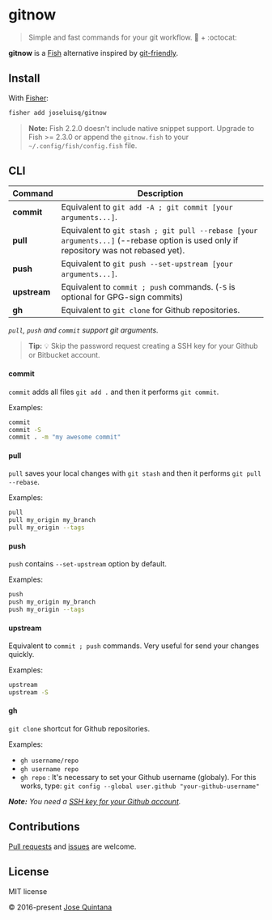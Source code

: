 # gitnow
> Simple and fast commands for your git workflow. :tropical_fish: + :octocat:

**gitnow** is a [Fish](https://fishshell.com/) alternative  inspired by [git-friendly](https://github.com/jamiew/git-friendly).

## Install

With [Fisher](https://github.com/jorgebucaran/fisherman):

```sh
fisher add joseluisq/gitnow
```

> __Note:__ Fish 2.2.0 doesn't include native snippet support. Upgrade to Fish >= 2.3.0 or append the `gitnow.fish` to your `~/.config/fish/config.fish` file.

## CLI

Command | Description
--- | ---
**commit** | Equivalent to `git add -A ; git commit [your arguments...]`.
**pull** | Equivalent to `git stash ; git pull --rebase [your arguments...]` (--rebase option is used only if repository was not rebased yet).
**push** | Equivalent to `git push --set-upstream [your arguments...]`.
**upstream** | Equivalent to `commit ; push` commands. (`-S` is optional for GPG-sign commits)
**gh** | Equivalent to `git clone` for Github repositories.

_`pull`, `push` and `commit` support git arguments._

> **Tip:** :bulb: Skip the password request creating a SSH key for your Github or Bitbucket account.

#### commit
`commit` adds all files `git add .` and then it performs `git commit`.

Examples:
```sh
commit
commit -S
commit . -m "my awesome commit"
```

#### pull

`pull` saves your local changes with `git stash` and then it performs `git pull --rebase`.

Examples:
```sh
pull
pull my_origin my_branch
pull my_origin --tags
```

#### push
`push` contains `--set-upstream` option by default.

Examples:
```sh
push
push my_origin my_branch
push my_origin --tags
```

#### upstream
Equivalent to `commit ; push` commands. Very useful for send your changes quickly. 

Examples:
```sh
upstream
upstream -S
```

#### **gh**
`git clone` shortcut for Github repositories.

Examples:

- `gh username/repo`
- `gh username repo`
- `gh repo` : It's necessary to set your Github username (globaly). For this works, type: `git config --global user.github "your-github-username"`

_**Note:** You need a [SSH key for your Github account](https://help.github.com/articles/connecting-to-github-with-ssh/)._

## Contributions

[Pull requests](https://github.com/joseluisq/gitnow/pulls) and [issues](https://github.com/joseluisq/gitnow/issues) are welcome.

## License
MIT license

© 2016-present [Jose Quintana](http://git.io/joseluisq)
